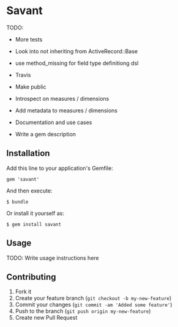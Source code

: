 # Savant

TODO:
- More tests
- Look into not inheriting from ActiveRecord::Base
- use method_missing for field type definitiong dsl
- Travis
- Make public
- Introspect on measures / dimensions
- Add metadata to measures / dimensions
- Documentation and use cases

- Write a gem description

## Installation

Add this line to your application's Gemfile:

    gem 'savant'

And then execute:

    $ bundle

Or install it yourself as:

    $ gem install savant

## Usage

TODO: Write usage instructions here

## Contributing

1. Fork it
2. Create your feature branch (`git checkout -b my-new-feature`)
3. Commit your changes (`git commit -am 'Added some feature'`)
4. Push to the branch (`git push origin my-new-feature`)
5. Create new Pull Request
